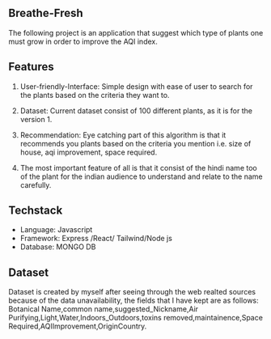 ## Breathe-Fresh
The following project is an application that suggest which type of plants one must grow in order to improve the AQI index.

## Features

1. User-friendly-Interface: Simple design with ease of user to search for the plants based on the criteria they want to.

2. Dataset: Current dataset consist of 100 different plants, as it is for the version 1.

3. Recommendation: Eye catching part of this algorithm is that it recommends you plants based on the criteria you mention i.e. size of house, aqi improvement, space required.

4. The most important feature of all is that it consist of the hindi name too of the plant for the indian audience to understand and relate to the name carefully. 
## Techstack

- Language: Javascript
- Framework: Express /React/ Tailwind/Node js
- Database: MONGO DB

## Dataset

Dataset is created by myself after seeing through the web realted sources because of the data unavailability, the fields that I have kept are as follows: Botanical Name,common name,suggested_Nickname,Air Purifying,Light,Water,Indoors_Outdoors,toxins removed,maintainence,Space Required,AQIImprovement,OriginCountry.
